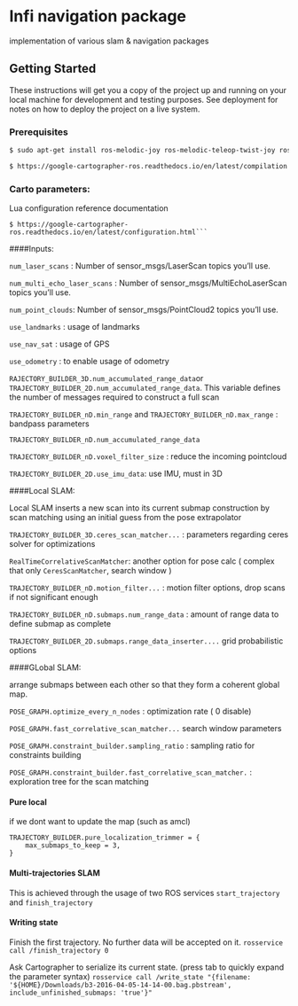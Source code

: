 # Infi navigation package

implementation of various slam & navigation packages

## Getting Started

These instructions will get you a copy of the project up and running on your local machine for development and testing purposes. See deployment for notes on how to deploy the project on a live system.

### Prerequisites

``` bash
$ sudo apt-get install ros-melodic-joy ros-melodic-teleop-twist-joy ros-melodic-teleop-twist-keyboard ros-melodic-laser-proc ros-melodic-rgbd-launch ros-melodic-depthimage-to-laserscan ros-melodic-rosserial-arduino ros-melodic-rosserial-python ros-melodic-rosserial-server ros-melodic-rosserial-client ros-melodic-rosserial-msgs ros-melodic-amcl ros-melodic-map-server ros-melodic-move-base ros-melodic-urdf ros-melodic-xacro ros-melodic-compressed-image-transport ros-melodic-rqt-image-view ros-melodic-gmapping ros-melodic-navigation ros-melodic-interactive-markers
```
``` bash
$ https://google-cartographer-ros.readthedocs.io/en/latest/compilation.html#building-installation
```



### Carto parameters:

Lua configuration reference documentation
```
$ https://google-cartographer-ros.readthedocs.io/en/latest/configuration.html```
```

####Inputs:

```num_laser_scans``` : Number of sensor_msgs/LaserScan topics you’ll use.

```num_multi_echo_laser_scans``` : Number of sensor_msgs/MultiEchoLaserScan topics you’ll use.

```num_point_clouds```: Number of sensor_msgs/PointCloud2 topics you’ll use.

```use_landmarks``` :  usage of landmarks

```use_nav_sat``` : usage of GPS

```use_odometry``` : to enable usage of odometry

```RAJECTORY_BUILDER_3D.num_accumulated_range_data```or ```TRAJECTORY_BUILDER_2D.num_accumulated_range_data```. This variable defines the number of messages required to construct a full scan 

```TRAJECTORY_BUILDER_nD.min_range``` and ```TRAJECTORY_BUILDER_nD.max_range``` : bandpass parameters

```TRAJECTORY_BUILDER_nD.num_accumulated_range_data```

```TRAJECTORY_BUILDER_nD.voxel_filter_size``` : reduce the incoming pointcloud

```TRAJECTORY_BUILDER_2D.use_imu_data```: use IMU, must in 3D

####Local SLAM:

Local SLAM inserts a new scan into its current submap construction by scan matching using an initial guess from the pose extrapolator

```TRAJECTORY_BUILDER_3D.ceres_scan_matcher...``` : parameters regarding ceres solver for optimizations 

```RealTimeCorrelativeScanMatcher```: another option for pose calc ( complex that only ```CeresScanMatcher```, search window )

```TRAJECTORY_BUILDER_nD.motion_filter...``` : motion filter options, drop scans if not significant enough

```TRAJECTORY_BUILDER_nD.submaps.num_range_data``` : amount of range data to define submap as complete

```TRAJECTORY_BUILDER_2D.submaps.range_data_inserter....``` grid probabilistic options

####GLobal SLAM:

arrange submaps between each other so that they form a coherent global map.

```POSE_GRAPH.optimize_every_n_nodes``` : optimization rate ( 0 disable)

```POSE_GRAPH.fast_correlative_scan_matcher...``` search window parameters

```POSE_GRAPH.constraint_builder.sampling_ratio``` : sampling ratio for constraints building

```POSE_GRAPH.constraint_builder.fast_correlative_scan_matcher.``` : exploration tree for the scan matching

#### Pure local

if we dont want to update the map (such as amcl)

```
TRAJECTORY_BUILDER.pure_localization_trimmer = {
    max_submaps_to_keep = 3,
}
```

#### Multi-trajectories SLAM

This is achieved through the usage of two ROS services ```start_trajectory``` and ```finish_trajectory```

#### Writing state

Finish the first trajectory. No further data will be accepted on it.
```rosservice call /finish_trajectory 0```

Ask Cartographer to serialize its current state.
(press tab to quickly expand the parameter syntax)
```rosservice call /write_state "{filename: '${HOME}/Downloads/b3-2016-04-05-14-14-00.bag.pbstream', include_unfinished_submaps: 'true'}"```


